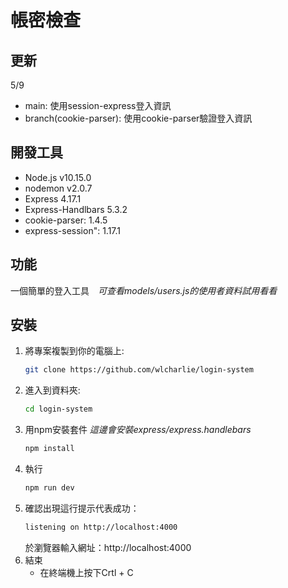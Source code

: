 # 帳密檢查

## 更新
5/9 
* main: 使用session-express登入資訊
* branch(cookie-parser): 使用cookie-parser驗證登入資訊


## 開發工具
* Node.js v10.15.0
* nodemon v2.0.7
* Express 4.17.1
* Express-Handlbars 5.3.2
* cookie-parser: 1.4.5
* express-session": 1.17.1

## 功能
一個簡單的登入工具　*可查看models/users.js的使用者資料試用看看*

## 安裝
1. 將專案複製到你的電腦上:
   ```sh
   git clone https://github.com/wlcharlie/login-system
   ```
2. 進入到資料夾:
    ```sh
    cd login-system
    ```
3. 用npm安裝套件 *這邊會安裝express/express.handlebars*
   ```sh
   npm install
   ```
4. 執行
   ```sh
   npm run dev
   ```
5. 確認出現這行提示代表成功：
    ```sh
    listening on http://localhost:4000
    ```
    於瀏覽器輸入網址：http://localhost:4000
7. 結束
    * 在終端機上按下Crtl + C